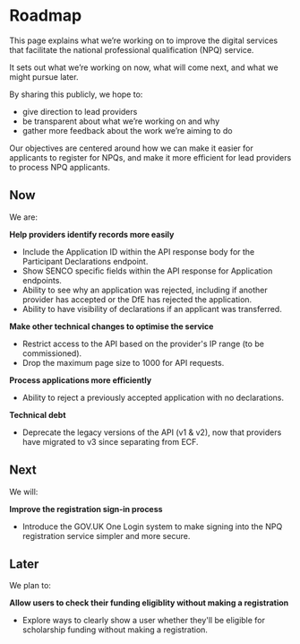 # Roadmap

This page explains what we’re working on to improve the digital services that facilitate the national professional qualification (NPQ) service.

It sets out what we’re working on now, what will come next, and what we might pursue later.

By sharing this publicly, we hope to:

- give direction to lead providers
- be transparent about what we’re working on and why
- gather more feedback about the work we’re aiming to do

Our objectives are centered around how we can make it easier for applicants to register for NPQs, and make it more efficient for lead providers to process NPQ applicants.

<div class="govuk-grid-row">

  <div class="govuk-grid-column-one-third">
    <h2 id="now" class="govuk-heading-m">Now</h2>
    <p class="govuk-body-m">We are:</p>
    <p class="govuk-body-m"><strong>Help providers identify records more easily</strong></p>
    <ul class="govuk-list govuk-list--bullet">
      <li>Include the Application ID within the API response body for the Participant Declarations endpoint.</li>
      <li>Show SENCO specific fields within the API response for Application endpoints.</li>
      <li>Ability to see why an application was rejected, including if another provider has accepted or the DfE has rejected the application.</li>
      <li>Ability to have visibility of declarations if an applicant was transferred.</li>
    </ul>
    <p class="govuk-body-m"><strong>Make other technical changes to optimise the service</strong></p>
    <ul class="govuk-list govuk-list--bullet">
      <li>Restrict access to the API based on the provider's IP range (to be commissioned).</li>
      <li>Drop the maximum page size to 1000 for API requests.</li>
    </ul>
    <p class="govuk-body-m"><strong>Process applications more efficiently</strong></p>
    <ul class="govuk-list govuk-list--bullet">
      <li>Ability to reject a previously accepted application with no declarations.</li>
    </ul>
        <p class="govuk-body-m"><strong>Technical debt</strong></p>
    <ul class="govuk-list govuk-list--bullet">
      <li>Deprecate the legacy versions of the API (v1 & v2), now that providers have migrated to v3 since separating from ECF.</li>
    </ul>
  </div>

  <div class="govuk-grid-column-one-third">
    <h2 id="next" class="govuk-heading-m">Next</h2>
    <p class="govuk-body-m">We will:</p>
            <p class="govuk-body-m"><strong>Improve the registration sign-in process</strong></p>
    <ul class="govuk-list govuk-list--bullet">
      <li>Introduce the GOV.UK One Login system to make signing into the NPQ registration service simpler and more secure.</li>


  </div>

  <div class="govuk-grid-column-one-third">
    <h2 id="later" class="govuk-heading-m">Later</h2>
    <p class="govuk-body-m">We plan to:</p>
        <p class="govuk-body-m"><strong> Allow users to check their funding eligiblity without making a registration</strong></p>
    <ul class="govuk-list govuk-list--bullet">
      <li>Explore ways to clearly show a user whether they'll be eligible for scholarship funding without making a registration.</li>


  </div>

</div>
